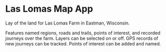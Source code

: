 # Las Lomas Map App

Lay of the land for Las Lomas Farm in Eastman, Wisconsin.

Features named regions, roads and trails, points of interest, and recorded journeys over the farm.
Layers can be selected on or off.
GPS records of new journeys can be tracked.
Points of interest can be added and named.